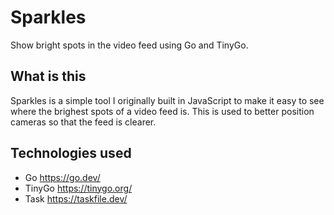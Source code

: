 # Sparkles
Show bright spots in the video feed using Go and TinyGo.

## What is this
Sparkles is a simple tool I originally built in JavaScript to make it easy to
see where the brighest spots of a video feed is. This is used to better position
cameras so that the feed is clearer.

## Technologies used
- Go <https://go.dev/>
- TinyGo <https://tinygo.org/>
- Task <https://taskfile.dev/>
